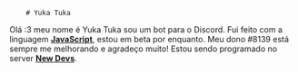         # Yuka Tuka 
     
Olá :3 meu nome é Yuka Tuka sou um bot para o Discord.
Fui feito com a linguagem **[JavaScript](https://www.javascript.com/)**, estou em beta por enquanto.
Meu dono </JohnnY>#8139 está sempre me melhorando e agradeço muito!
Estou sendo programado no server **[New Devs](https://discord.gg/PfduUW8)**.

